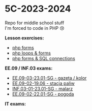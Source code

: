 # 5C-2023-2024

Repo for middle school stuff <br>
I'm forced to code in PHP 😢

**Lesson exercises:**
* [php forms](/04_10_2023)
* [php loops & forms](/05_10_2023)
* [php forms & SQL connections](/18_10_2023)

**EE.09 / INF.03 exams:**
* [EE.09-03-23.01-SG - gazeta / kolor](/EE.09-03-23.01-SG)
* [EE.09-02-19.06 - stacja paliw](/EE.09-02-19.06)
* [INF.03-01-23.01-SG - malarz](/INF.03-01-23.01-SG)
* [EE.09-02-22.01-SG - pogoda](/11_10_2023)

**IT exams:**
